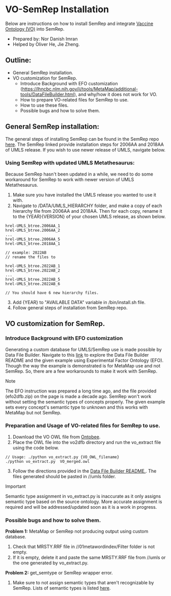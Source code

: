 # VO-SemRep Installation

Below are instructions on how to install SemRep and integrate [Vaccine Ontology (VO)](https://ontobee.org/ontology/VO) into SemRep.

- Prepared by: Nor Danish Imran
- Helped by Oliver He, Jie Zheng. 

## Outline:
- General SemRep installation. 
- VO customization for SemRep. 
   - Introduce Background with EFO customization (https://lhncbc.nlm.nih.gov/ii/tools/MetaMap/additional-tools/DataFileBuilder.html), and why/how it does not work for VO.  
   - How to prepare VO-related files for SemRep to use. 
   - How to use these files.
   - Possible bugs and how to solve them. 

## General SemRep installation:
The general steps of installing SemRep can be found in the SemRep repo [here](https://github.com/lhncbc/SemRep). The SemRep linked provide installation steps for 2006AA and 2018AA of UMLS release. If you wish to use newer release of UMLS, navigate below.

### Using SemRep with updated UMLS Metathesaurus:
Because SemRep hasn't been updated in a while, we need to do some workaround for SemRep to work with newer version of UMLS Metathesaurus. 
   1. Make sure you have installed the UMLS release you wanted to use it with.  
   2. Navigate to <SemRep dir>/DATA/UMLS_HIERARCHY folder, and make a copy of each hierarchy file from 2006AA and 2018AA. Then for each copy, rename it to the {YEAR}{VERSION} of your chosen UMLS release, as shown below.   
```
hrel-UMLS_btree.2006AA_1
hrel-UMLS_btree.2006AA_2
...
hrel-UMLS_btree.2006AA_5
hrel-UMLS_btree.2018AA_1

// example: 2022AB
// rename the files to

hrel-UMLS_btree.2022AB_1
hrel-UMLS_btree.2022AB_2
...
hrel-UMLS_btree.2022AB_5
hrel-UMLS_btree.2022AB_6

// You should have 6 new hierarchy files.
```
   3. Add {YEAR} to "AVAILABLE DATA" variable in <SemRep dir>/bin/install.sh file.
   4. Follow general steps of installation from SemRep repo. 

## VO customization for SemRep. 

### Introduce Background with EFO customization
Generating a custom database for UMLS/SemRep use is made possible by Data File Builder. Navigate to this [link](https://lhncbc.nlm.nih.gov/ii/tools/MetaMap/additional-tools/DataFileBuilder.html) to explore the Data File Builder README and the given example using Experimental Factor Ontology (EFO). Though the way the example is demonstrated is for MetaMap use and not SemRep. So, there are a few workarounds to make it work with SemRep.

> [!NOTE]
> The EFO instruction was prepared a long time ago, and the file provided (efo2dfb.zip) on the page is made a decade ago. 
> SemRep won't work without setting the semantic types of concepts properly. The given example sets every concept's semantic type to unknown and this works with MetaMap but not SemRep.

### Preparation and Usage of VO-related files for SemRep to use. 

1. Download the VO OWL file from [Ontobee](https://ontobee.org/ontology/VO).
2. Place the OWL file into the vo2dfb directory and run the vo_extract file using the code below.
```
// Usage: ./python vo_extract.py {VO_OWL_filename}
./python vo_extract.py  VO_merged.owl
```
3. Follow the directions provided in the [Data File Builder README.](https://lhncbc.nlm.nih.gov/ii/tools/MetaMap/Docs/datafilebuilder.pdf). The files generated should be pasted in /<db>/umls folder.

> [!IMPORTANT]
> Semantic type assignment in vo_extract.py is inaccurate as it only assigns semantic type based on the source ontology. More accurate assignment is required and will be addressed/updated soon as it is a work in progress.

### Possible bugs and how to solve them. 

**Problem 1:** MetaMap or SemRep not producing output using custom database.
   1. Check that MRSTY.RRF file in /<db>/01metawordindex/Filter folder is not empty.
   2. If it is empty, delete it and paste the same MRSTY.RRF file from /<db>/umls or the one generated by vo_extract.py.

 **Problem 2:** get_semtype or SemRep wrapper error.
   1. Make sure to not assign semantic types that aren't recognizable by SemRep. Lists of semantic types is listed [here](https://lhncbc.nlm.nih.gov/ii/tools/MetaMap/Docs/SemanticTypes_2018AB.txt).
